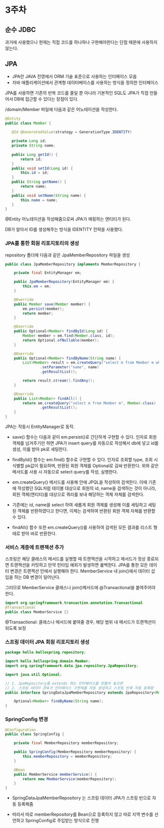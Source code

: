 # 3주차 
## 순수 JDBC
과거에 사용했으나 현재는 직접 코드를 하나하나 구현해야한다는 단점 때문에 사용하지 않는다.
## JPA

>>
- JPA란 JAVA 진영에서 ORM 기술 표준으로 사용하는 인터페이스 모음
- 자바 애플리케이션에서 관계형 데이터베이스를 사용하는 방식을 정의한 인터페이스 

JPA를 사용하면 기존의 반복 코드를 줄일 뿐 아니라 기본적인 SQL도 JPA가 직접 만들어서 DB에 접근할 수 있다는 장점이 있다.

 
 /domain/Member 파일에 다음과 같은 어노테이션을 작성한다.

 ```java
 @Entity
public class Member {

    @Id @GeneratedValue(strategy = GenerationType.IDENTITY)
    
    private Long id;
    private String name;
    
    public Long getId() {
        return id;
	}
    public void setId(Long id) {
        this.id = id;
	}
    public String getName() {
        return name;
	}
    public void setName(String name) {
        this.name = name;
    }
}
 ```

@Entity 어노테이션을 작성해줌으로써 JPA가 매핑하는 엔티티가 된다.

DB가 알아서 ID를 생성해주는 방식을 IDENTITY 전략을 사용했다.



### JPA를 통한 회원 리포지토리의 생성
repository 폴더에 다음과 같은 JpaMemberRepository 파일을 생성

```java
public class JpaMemberRepository implements MemberRepository {

    private final EntityManager em;

    public JpaMemberRepository(EntityManager em) {
        this.em = em;
    }

    @Override
    public Member save(Member member) {
        em.persist(member);
        return member;
    }

    @Override
    public Optional<Member> findById(Long id) {
        Member member = em.find(Member.class, id);
        return Optional.ofNullable(member);
    }

    @Override
    public Optional<Member> findByName(String name) {
        List<Member> result = em.createQuery("select m from Member m where m.name = :name", Member.class)
                .setParameter("name", name)
                .getResultList();

        return result.stream().findAny();
    }

    @Override
    public List<Member> findAll() {
        return em.createQuery("select m from Member m", Member.class)
                .getResultList();
    }
}
```
JPA는 작동시 EntityManager로 동작. 

- save() 함수는 다음과 같이 em.persist()로 간단하게 구현할 수 있다. 
인자로 회원 객체를 넘겨주기만 하면 JPA가 insert query를 자동으로 작성해서 db에 넣고 id를 생성, 이를 받아 pk로 세팅한다.


- findById() 함수는 em.find() 함수로 구현할 수 있다. 인자로 조회할 type, 조회 시 식별할 pk값이 필요하며, 반환된 회원 객체를 Optional로 감싸 반환한다. 위와 같은 메서드를 사용 시 자동으로 select query를 작성, 실행한다.

- em.createQuery() 메서드를 사용해 안에 JPQL을 작성하여 검색한다. 이때 기존에 작성했던 SQL처럼 테이블 대상으로 회원의 id, name을 검색하는 것이 아니라, 회원 객체(엔티티)를 대상으로 쿼리를 보내 해당하는 객체 자체를 검색한다.

- 기존에는 id, name을 select 하여 새롭게 회원 객체를 생성해 이를 세팅하고 세팅된 객체를 반환하였다고 한다면, 이제는 검색하여 반환된 회원 객체 자체를 반환할 수 있다.

- findAll() 함수 또한 em.createQuery()를 사용하여 검색된 모든 결과를 리스트 형태로 받아 바로 반환한다.

### 서비스 계층에 트랜잭션 추가

스프링은 해당 클래스의 메서드를 실행할 때 트랜잭션을 시작하고 메서드가 정상 종료되면 트랜잭션을 커밋하고 만약 런타임 예외가 발생하면 롤백한다.
JPA를 통한 모든 데이터 변경은 트랜잭션 안에서 실행해야 한다.
MemberService 내 join()에서 데이터 삽입을 하는 DB 변경이 일어난다.

그러므로 MemberService 클래스나 join()메서드에 @Transactional을 붙여주어야 한다.
```java
import org.springframework.transaction.annotation.Transactional
@Transactional
public class MemberService {}
```
@Transactional: 클래스나 메서드에 붙여줄 경우, 해당 범위 내 메서드가 트랜잭션이 되도록 보장

 ### 스프링 데이터 JPA 회원 리포지토리 생성 
```java
package hello.hellospring.repository;

import hello.hellospring.domain.Member;
import org.springframework.data.jpa.repository.JpaRepository;

import java.util.Optional;

// 1. JpaRepository를 extends 하는 인터페이스를 만들어 놓으면
// 2. 스프링 데이터 JPA가 인터페이스 구현체를 자동 생성하고 스프링 빈에 자동 등록함
public interface SpringDataJpaMemberRepository extends JpaRepository<Member, Long>, MemberRepository {

    Optional<Member> findByName(String name);
}
```

### SpringConfig 변경
```java
@Configuration
public class SpringConfig {

    private final MemberRepository memberRepository;

    public SpringConfig(MemberRepository memberRepository) {
        this.memberRepository = memberRepository;
    }

    @Bean
    public MemberService memberService() {
        return new MemberService(memberRepository);
    }
}
```
- SpringDataJpaMemberRepository 는 스프링 데이터 JPA가 스프링 빈으로 자동 등록해줌


- 따라서 따로 memberRepository를 Bean으로 등록하지 않고 따로 지역 변수를 선언하고 SpringConfig로 주입받는 방식으로 진행


